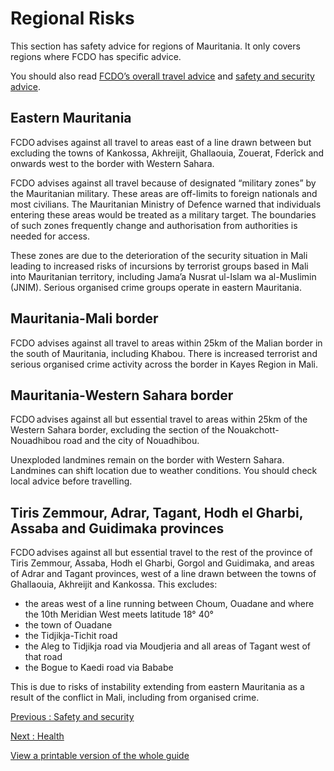 # Regional Risks

This section has safety advice for regions of Mauritania. It only covers regions where FCDO has specific advice.

You should also read [FCDO’s overall travel advice](https://www.gov.uk/foreign-travel-advice/mauritania) and [safety and security advice](/foreign-travel-advice/mauritania/safety-and-security).

## Eastern Mauritania

FCDO advises against all travel to areas east of a line drawn between but excluding the towns of Kankossa, Akhreijit, Ghallaouia, Zouerat, Fderîck and onwards west to the border with Western Sahara.

FCDO advises against all travel because of designated “military zones” by the Mauritanian military. These areas are off-limits to foreign nationals and most civilians. The Mauritanian Ministry of Defence warned that individuals entering these areas would be treated as a military target. The boundaries of such zones frequently change and authorisation from authorities is needed for access.

These zones are due to the deterioration of the security situation in Mali leading to increased risks of incursions by terrorist groups based in Mali into Mauritanian territory, including Jama’a Nusrat ul-Islam wa al-Muslimin (JNIM). Serious organised crime groups operate in eastern Mauritania.

## Mauritania-Mali border

FCDO advises against all travel to areas within 25km of the Malian border in the south of Mauritania, including Khabou. There is increased terrorist and serious organised crime activity across the border in Kayes Region in Mali.

## Mauritania-Western Sahara border

FCDO advises against all but essential travel to areas within 25km of the Western Sahara border, excluding the section of the Nouakchott-Nouadhibou road and the city of Nouadhibou.

Unexploded landmines remain on the border with Western Sahara. Landmines can shift location due to weather conditions. You should check local advice before travelling.

## Tiris Zemmour, Adrar, Tagant, Hodh el Gharbi, Assaba and Guidimaka provinces

FCDO advises against all but essential travel to the rest of the province of Tiris Zemmour, Assaba, Hodh el Gharbi, Gorgol and Guidimaka, and areas of Adrar and Tagant provinces, west of a line drawn between the towns of Ghallaouia, Akhreijit and Kankossa. This excludes:

* the areas west of a line running between Choum, Ouadane and where the 10th Meridian West meets latitude 18° 40°
* the town of Ouadane
* the Tidjikja-Tichit road
* the Aleg to Tidjikja road via Moudjeria and all areas of Tagant west of that road
* the Bogue to Kaedi road via Bababe

This is due to risks of instability extending from eastern Mauritania as a result of the conflict in Mali, including from organised crime.

[Previous
:
Safety and security](/foreign-travel-advice/mauritania/safety-and-security)

[Next
:
Health](/foreign-travel-advice/mauritania/health)

[View a printable version of the whole guide](/foreign-travel-advice/mauritania/print)